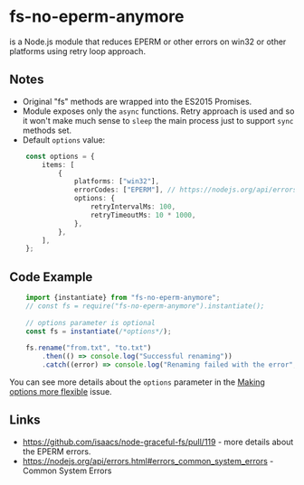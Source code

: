 # fs-no-eperm-anymore

is a Node.js module that reduces EPERM or other errors on win32 or other platforms using retry loop approach.

## Notes

- Original "fs" methods are wrapped into the ES2015 Promises.
- Module exposes only the `async` functions. Retry approach is used and so it won't make much sense to `sleep` the main process just to support `sync` methods set.
- Default `options` value:

```typescript
    const options = {
        items: [
            {
                platforms: ["win32"],
                errorCodes: ["EPERM"], // https://nodejs.org/api/errors.html#errors_common_system_errors
                options: {
                    retryIntervalMs: 100,
                    retryTimeoutMs: 10 * 1000,
                },
            },
        ],
    };
```

## Code Example

```typescript
    import {instantiate} from "fs-no-eperm-anymore";
    // const fs = require("fs-no-eperm-anymore").instantiate();
     
    // options parameter is optional
    const fs = instantiate(/*options*/);
    
    fs.rename("from.txt", "to.txt")
        .then(() => console.log("Successful renaming"))
        .catch((error) => console.log("Renaming failed with the error", error));    
```

You can see more details about the `options` parameter in the [Making options more flexible](https://github.com/vladimiry/fs-no-eperm-anymore/issues/1) issue.

## Links
 * https://github.com/isaacs/node-graceful-fs/pull/119 - more details about the EPERM errors.
 * https://nodejs.org/api/errors.html#errors_common_system_errors - Common System Errors
